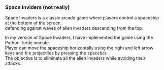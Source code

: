 <h3>Space Inviders (not really)</h3>

Space Invaders is a classic arcade game where players control a spaceship at the bottom of the screen,<br>
defending against waves of alien invaders descending from the top.<br>

In my version of Space Invaders, I have implemented the game using the Python Turtle module.<br>
Player can move the spaceship horizontally using the right and left arrow keys and fire projectiles by pressing the spacebar.<br>
The objective is to eliminate all the alien invaders while avoiding their attacks. 
